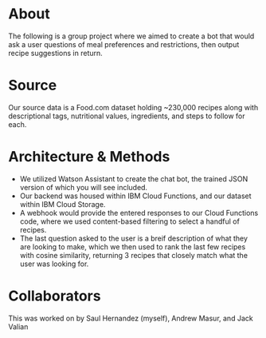 # About
The following is a group project where we aimed to create a bot that would ask a user questions of meal preferences and restrictions, then output recipe suggestions in return.

# Source
Our source data is a Food.com dataset holding ~230,000 recipes along with descriptional tags, nutritional values, ingredients, and steps to follow for each.

# Architecture & Methods
- We utilized Watson Assistant to create the chat bot, the trained JSON version of which you will see included.
- Our backend was housed within IBM Cloud Functions, and our dataset within IBM Cloud Storage.
- A webhook would provide the entered responses to our Cloud Functions code, where we used content-based filtering to select a handful of recipes.
- The last question asked to the user is a breif description of what they are looking to make, which we then used to rank the last few recipes with cosine similarity, returning 3 recipes that closely match what the user was looking for.

# Collaborators
This was worked on by Saul Hernandez (myself), Andrew Masur, and Jack Valian
